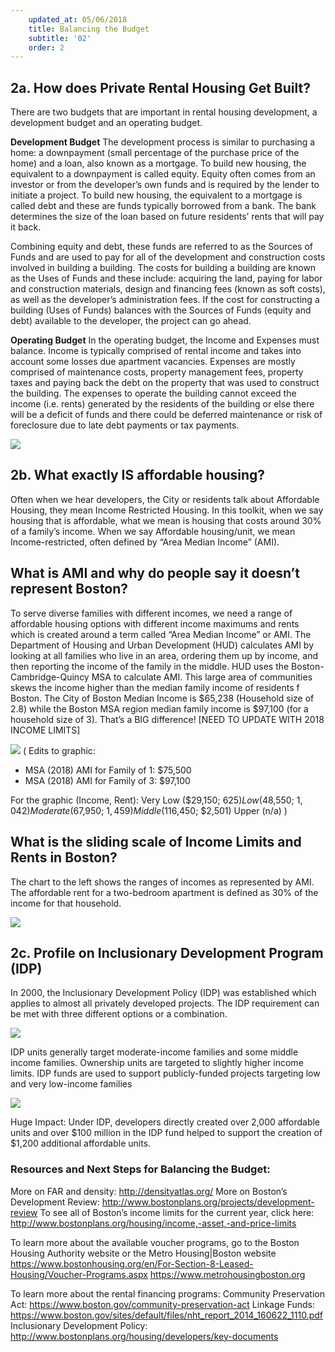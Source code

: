 ```yaml
---
    updated_at: 05/06/2018
    title: Balancing the Budget
    subtitle: '02'
    order: 2
---
```


## 2a. How does Private Rental Housing Get Built?

There are two budgets that are important in rental housing development, a development budget and an operating budget.

**Development Budget**
The development process is similar to purchasing a home: a downpayment (small percentage of the purchase price of the home) and a loan, also known as a mortgage. To build new housing, the equivalent to a downpayment is called equity. Equity often comes from an investor or from the developer’s own funds and is required by the lender to initiate a project. To build new housing, the equivalent to a mortgage is called debt and these are funds typically borrowed from a bank. The bank determines the size of the loan based on future residents’ rents that will pay it back. 

Combining equity and debt, these funds are referred to as the Sources of Funds and are used to pay for all of the development and construction costs involved in building a building. The costs for building a building are known as the Uses of Funds and these include: acquiring the land, paying for labor and construction materials, design and financing fees (known as soft costs), as well as the developer’s administration fees. If the cost for constructing a building (Uses of Funds) balances with the Sources of Funds (equity and debt) available to the developer, the project can go ahead.

**Operating Budget**
In the operating budget, the Income and Expenses must balance. Income is typically comprised of rental income and takes into account some losses due apartment vacancies. Expenses are mostly comprised of maintenance costs, property management fees, property taxes and paying back the debt on the property that was used to construct the building.  The expenses to operate the building cannot exceed the income (i.e. rents) generated by the residents of the building or else there will be a deficit of funds and there could be deferred maintenance or risk of foreclosure due to late debt payments or tax payments. 

![](https://d2mxuefqeaa7sj.cloudfront.net/s_0ECA986A12324EE3FB5983FDA03FC6AC80BE5DB47781F11F1AEC6FC62AF9731D_1523321380550_Slide06.jpg)

## 2b. What exactly IS affordable housing?

Often when we hear developers, the City or residents talk about Affordable Housing, they mean Income Restricted Housing. In this toolkit, when we say housing that is affordable, what we mean is housing that costs around 30% of a family’s income. When we say Affordable housing/unit, we mean Income-restricted, often defined by “Area Median Income” (AMI).


## What is AMI and why do people say it doesn’t represent Boston?

To serve diverse families with different incomes, we need a range of affordable housing options with different income maximums and rents which is created around a term called “Area Median Income” or AMI.  The Department of Housing and Urban Development (HUD) calculates AMI by looking at all families who live in an area, ordering them up by income, and then reporting the income of the family in the middle.  HUD uses the Boston-Cambridge-Quincy MSA to calculate AMI. This large area of communities skews the income higher than the median family income of residents f Boston. The City of Boston Median Income is $65,238 (Household size of 2.8) while the Boston MSA region median family income is $97,100 (for a household size of 3). That’s a BIG difference! [NEED TO UPDATE WITH 2018 INCOME LIMITS]


![](https://d2mxuefqeaa7sj.cloudfront.net/s_0ECA986A12324EE3FB5983FDA03FC6AC80BE5DB47781F11F1AEC6FC62AF9731D_1523321546374_image.png)
(
Edits to graphic:
- MSA (2018) AMI for Family of 1: $75,500
- MSA (2018) AMI for Family of 3: $97,100

For the graphic (Income, Rent):
Very Low ($29,150; $625)
Low ($48,550; $1,042)
Moderate ($67,950; $1,459)
Middle ($116,450; $2,501)
Upper (n/a)
)


## What is the sliding scale of Income Limits and Rents in Boston?

The chart to the left shows the ranges of incomes as represented by AMI. The affordable rent for a two-bedroom apartment is defined as 30% of the income for that household.

![](https://d2mxuefqeaa7sj.cloudfront.net/s_0ECA986A12324EE3FB5983FDA03FC6AC80BE5DB47781F11F1AEC6FC62AF9731D_1523321605167_image.png)

## 2c. Profile on Inclusionary Development Program (IDP)

In 2000, the Inclusionary Development Policy (IDP) was established which applies to almost all privately developed projects. The IDP requirement can be met with three different options or a combination.


![](https://d2mxuefqeaa7sj.cloudfront.net/s_0ECA986A12324EE3FB5983FDA03FC6AC80BE5DB47781F11F1AEC6FC62AF9731D_1523322024417_image.png)


IDP units generally target moderate-income families and some middle income families. Ownership units are targeted to slightly higher income limits. IDP funds are used to support publicly-funded projects targeting low and very low-income families

![](https://d2mxuefqeaa7sj.cloudfront.net/s_0ECA986A12324EE3FB5983FDA03FC6AC80BE5DB47781F11F1AEC6FC62AF9731D_1523322041286_image.png)


Huge Impact: Under IDP, developers directly created over 2,000 affordable units and over $100 million in the IDP fund helped to support the creation of $1,200 additional affordable units.

### Resources and Next Steps for Balancing the Budget:

More on FAR and density: http://densityatlas.org/
More on Boston’s Development Review: http://www.bostonplans.org/projects/development-review
To see all of Boston’s income limits for the current year, click here: http://www.bostonplans.org/housing/income,-asset,-and-price-limits

To learn more about the available voucher programs, go to the Boston Housing Authority website or the Metro Housing|Boston website
https://www.bostonhousing.org/en/For-Section-8-Leased-Housing/Voucher-Programs.aspx
https://www.metrohousingboston.org

To learn more about the rental financing programs:
Community Preservation Act: https://www.boston.gov/community-preservation-act
Linkage Funds: https://www.boston.gov/sites/default/files/nht_report_2014_160622_1110.pdf
Inclusionary Development Policy: http://www.bostonplans.org/housing/developers/key-documents
